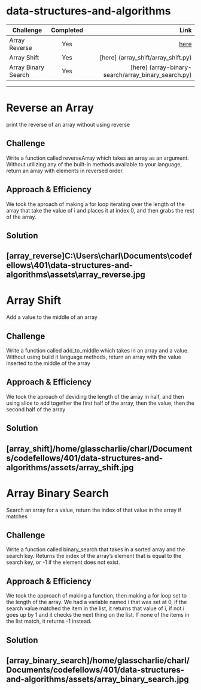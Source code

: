 # data-structures-and-algorithms

|   Challenge          |     Completed     |  Link                                                   |
|----------            |:-------------:    |------:                                                  |
| Array Reverse        |          Yes      | [here](array_reverse/array_reverse.py)                  |
| Array Shift          |          Yes      | [here] (array_shift/array_shift.py)                     |
| Array Binary Search  |          Yes      | [here] (array-binary-search/array_binary_search.py)     |
-------------------------------------------------------------
# Reverse an Array
print the reverse of an array without using reverse

## Challenge
Write a function called reverseArray which takes an array as an argument. Without utilizing any of the built-in methods available to your language, return an array with elements in reversed order.

## Approach & Efficiency
We took the aproach of making a for loop iterating over the length of the array that take the value of i and places it at index 0, and then grabs the rest of the array.

## Solution
[array_reverse]C:\Users\charl\Documents\codefellows\401\data-structures-and-algorithms\assets\array_reverse.jpg
-----------------------------------------------------------------------

# Array Shift
Add a value to the middle of an array

## Challenge
Write a function called add_to_middle which takes in an array and a value. Without using build it language methods, return an array with the value inserted to the middle of the array

## Approach & Efficiency
We took the aproach of deviding the length of the array in half, and then using slice to add together the first half of the array, then the value, then the second half of the array

## Solution
[array_shift]/home/glasscharlie/charl/Documents/codefellows/401/data-structures-and-algorithms/assets/array_shift.jpg
-----------------------------------------------------------------------

# Array Binary Search
Search an array for a value, return the index of that value in the array if matches

## Challenge
Write a function called binary_search that takes in a sorted array and the search key. Returns the index of the array’s element that is equal to the search key, or -1 if the element does not exist.

## Approach & Efficiency
We took the approach of making a function, then making a for loop set to the length of the array. We had a variable named i that was set at 0, if the search value matched the item in the list, it returns that value of i, if not i goes up by 1 and it checks the next thing on the list. If none of the items in the list match, it returns -1 instead.

## Solution
[array_binary_search]/home/glasscharlie/charl/Documents/codefellows/401/data-structures-and-algorithms/assets/array_binary_search.jpg
-----------------------------------------------------------------------